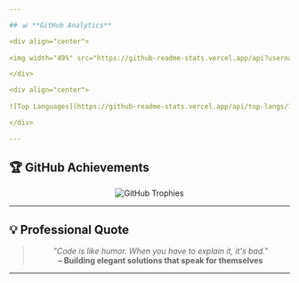 ```yaml
---

## 📊 **GitHub Analytics**

<div align="center">
  
<img width="49%" src="https://github-readme-stats.vercel.app/api?username=shivamnox&show_icons=true&theme=tokyonight&hide_border=true&count_private=true&include_all_commits=true" />

</div>

<div align="center">
  
![Top Languages](https://github-readme-stats.vercel.app/api/top-langs/?username=shivamnox&layout=compact&theme=tokyonight&hide_border=true&langs_count=8)

</div>

---
```



## 🏆 **GitHub Achievements**

<div align="center">
  
![GitHub Trophies](https://github-profile-trophy.vercel.app/?username=shivamnox&theme=tokyonight&no-frame=true&no-bg=true&row=1&column=6)

</div>



---

## 💡 **Professional Quote**

<div align="center">

> *"Code is like humor. When you have to explain it, it's bad."*  
> **– Building elegant solutions that speak for themselves**

</div>

---
